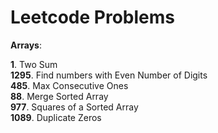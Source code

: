 # Leetcode Problems

**Arrays**:

**1**. Two Sum  
**1295**. Find numbers with Even Number of Digits  
**485**. Max Consecutive Ones  
**88**. Merge Sorted Array  
**977**. Squares of a Sorted Array  
**1089**. Duplicate Zeros